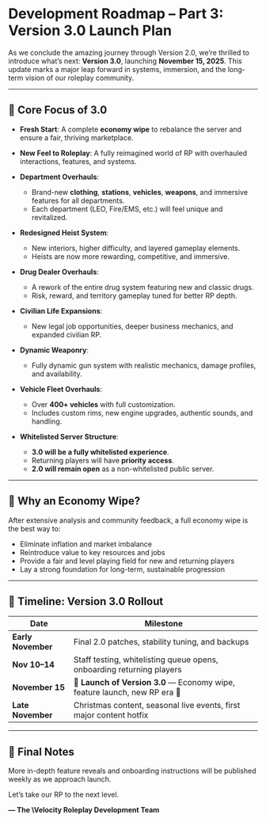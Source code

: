 # Development Roadmap – Part 3: Version 3.0 Launch Plan

As we conclude the amazing journey through Version 2.0, we’re thrilled to introduce what’s next: **Version 3.0**, launching **November 15, 2025**. This update marks a major leap forward in systems, immersion, and the long-term vision of our roleplay community.

---

## 🎯 Core Focus of 3.0

* **Fresh Start**: A complete **economy wipe** to rebalance the server and ensure a fair, thriving marketplace.
* **New Feel to Roleplay**: A fully reimagined world of RP with overhauled interactions, features, and systems.
* **Department Overhauls**:

  * Brand-new **clothing**, **stations**, **vehicles**, **weapons**, and immersive features for all departments.
  * Each department (LEO, Fire/EMS, etc.) will feel unique and revitalized.
* **Redesigned Heist System**:

  * New interiors, higher difficulty, and layered gameplay elements.
  * Heists are now more rewarding, competitive, and immersive.
* **Drug Dealer Overhauls**:

  * A rework of the entire drug system featuring new and classic drugs.
  * Risk, reward, and territory gameplay tuned for better RP depth.
* **Civilian Life Expansions**:

  * New legal job opportunities, deeper business mechanics, and expanded civilian RP.
* **Dynamic Weaponry**:

  * Fully dynamic gun system with realistic mechanics, damage profiles, and availability.
* **Vehicle Fleet Overhauls**:

  * Over **400+ vehicles** with full customization.
  * Includes custom rims, new engine upgrades, authentic sounds, and handling.
* **Whitelisted Server Structure**:

  * **3.0 will be a fully whitelisted experience**.
  * Returning players will have **priority access**.
  * **2.0 will remain open** as a non-whitelisted public server.

---

## 🧹 Why an Economy Wipe?

After extensive analysis and community feedback, a full economy wipe is the best way to:

* Eliminate inflation and market imbalance
* Reintroduce value to key resources and jobs
* Provide a fair and level playing field for new and returning players
* Lay a strong foundation for long-term, sustainable progression

---

## 📅 Timeline: Version 3.0 Rollout

| Date               | Milestone                                                                  |
| ------------------ | -------------------------------------------------------------------------- |
| **Early November** | Final 2.0 patches, stability tuning, and backups                           |
| **Nov 10–14**      | Staff testing, whitelisting queue opens, onboarding returning players      |
| **November 15**    | **🎉 Launch of Version 3.0** — Economy wipe, feature launch, new RP era 🎄 |
| **Late November**  | Christmas content, seasonal live events, first major content hotfix        |

---

## 🔔 Final Notes

More in-depth feature reveals and onboarding instructions will be published weekly as we approach launch.

Let’s take our RP to the next level.

**— The \Velocity Roleplay Development Team**
